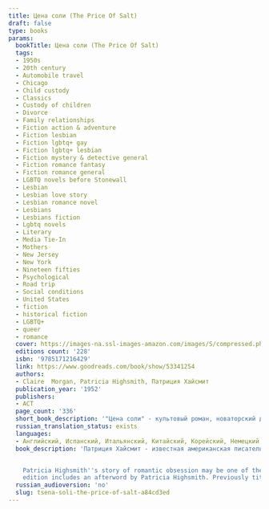 ```yaml
---
title: Цена соли (The Price Of Salt)
draft: false
type: books
params:
  bookTitle: Цена соли (The Price Of Salt)
  tags:
  - 1950s
  - 20th century
  - Automobile travel
  - Chicago
  - Child custody
  - Classics
  - Custody of children
  - Divorce
  - Family relationships
  - Fiction action & adventure
  - Fiction lesbian
  - Fiction lgbtq+ gay
  - Fiction lgbtq+ lesbian
  - Fiction mystery & detective general
  - Fiction romance fantasy
  - Fiction romance general
  - LGBTQ novels before Stonewall
  - Lesbian
  - Lesbian love story
  - Lesbian romance novel
  - Lesbians
  - Lesbians fiction
  - Lgbtq novels
  - Literary
  - Media Tie-In
  - Mothers
  - New Jersey
  - New York
  - Nineteen fifties
  - Psychological
  - Road trip
  - Social conditions
  - United States
  - fiction
  - historical fiction
  - LGBTQ+
  - queer
  - romance
  cover: https://images-na.ssl-images-amazon.com/images/S/compressed.photo.goodreads.com/books/1588791366i/53341254.jpg, https://images-na.ssl-images-amazon.com/images/S/compressed.photo.goodreads.com/books/1451790279i/25622850.jpg
  editions count: '228'
  isbn: '9785171216429'
  link: https://www.goodreads.com/book/show/53341254
  authors:
  - Claire  Morgan, Patricia Highsmith, Патриция Хайсмит
  publication_year: '1952'
  publishers:
  - АСТ
  page_count: '336'
  short_book_description: '"Цена соли" - культовый роман, новаторский для американской литературы 1950-х годов и актуальный поныне…'
  russian_translation_status: exists
  languages:
  - Английский, Испанский, Итальянский, Китайский, Корейский, Немецкий, Русский
  book_description: 'Патриция Хайсмит - известная американская писательница, работавшая с жанром рассказа, психологического нуарного детектива и романа. Ее произведения экранизировали Альфред Хичкок, Лилиана Кавани, Вим Вендерс, Рене Клеман и другие. "Цена соли" - культовый роман, новаторский для американской литературы 1950-х годов и актуальный поныне. Он рассказывает о нелегком пути, который пришлось преодолеть двум сильным и страстным женщинам - юной и бедной Терезе, работающей продавщицей в универмаге, и домохозяйке Кэрол, вымотанной бракоразводным процессом.


    Patricia Highsmith''s story of romantic obsession may be one of the most important, but still largely unrecognized, novels of the twentieth century. First published in 1952 and touted as "the novel of a love that society forbids," the book soon became a cult classic.Based on a true story plucked from Highsmith''s own life,Caroltells the riveting drama of Therese Belivet, a stage designer trapped in a department-store day job, whose routine is forever shattered by a gorgeous epiphany—the appearance of Carol Aird, a customer who comes in to buy her daughter a Christmas toy. Therese begins to gravitate toward the alluring suburban housewife, who is trapped in a marriage as stultifying as Therese''s job. They fall in love and set out across the United States, ensnared by society''s confines and the imminent disapproval of others, yet propelled by their infatuation. Carol is a brilliantly written story that may surprise Highsmith fans and will delight those discovering her work.This authorized
    edition includes an afterword by Patricia Highsmith. Previously titledThe Price of Salt.'
  russian_audioversion: 'no'
  slug: tsena-soli-the-price-of-salt-a84cd3ed
---
```

